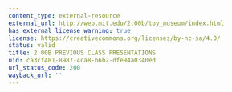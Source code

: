 ```yaml
---
content_type: external-resource
external_url: http://web.mit.edu/2.00b/toy_museum/index.html
has_external_license_warning: true
license: https://creativecommons.org/licenses/by-nc-sa/4.0/
status: valid
title: 2.00B PREVIOUS CLASS PRESENTATIONS
uid: ca3cf481-8987-4ca8-b6b2-dfe94a0340ed
url_status_code: 200
wayback_url: ''
---
```

